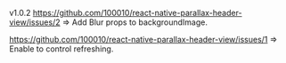 v1.0.2
https://github.com/100010/react-native-parallax-header-view/issues/2
=> Add Blur props to backgroundImage.

https://github.com/100010/react-native-parallax-header-view/issues/1
=> Enable to control refreshing.
